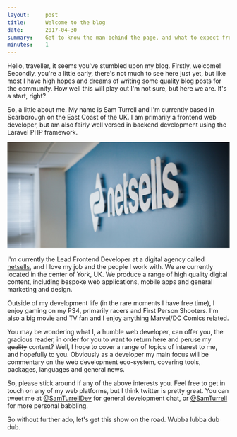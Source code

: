 ```yaml
---
layout:     post
title:      Welcome to the blog
date:       2017-04-30
summary:    Get to know the man behind the page, and what to expect from future posts
minutes:    1
---
```


Hello, traveller, it seems you've stumbled upon my blog. Firstly, welcome! Secondly, you're a little early, there's not much to see here just yet, but like most I have high hopes and dreams of writing some quality blog posts for the community. How well this will play out I'm not sure, but here we are. It's a start, right?

So, a little about me. My name is Sam Turrell and I'm currently based in Scarborough on the East Coast of the UK. I am primarily a frontend web developer, but am also fairly well versed in backend development using the Laravel PHP framework. 

![netsells](/images/netsells-logo.jpg)

I'm currently the Lead Frontend Developer at a digital agency called [netsells](https://netsells.co.uk), and I love my job and the people I work with. We are currently located in the center of York, UK. We produce a range of high quality digital content, including bespoke web applications, mobile apps and general marketing and design.
   
Outside of my development life (in the rare moments I have free time), I enjoy gaming on my PS4, primarily racers and First Person Shooters. I'm also a big movie and TV fan and I enjoy anything Marvel/DC Comics related.

You may be wondering what I, a humble web developer, can offer you, the gracious reader, in order for you to want to return here and peruse my ~~quality~~ content? Well, I hope to cover a range of topics of interest to me, and hopefully to you. Obviously as a developer my main focus will be commentary on the web development eco-system, covering tools, packages, languages and general news. 

So, please stick around if any of the above interests you. Feel free to get in touch on any of my web platforms, but I think twitter is pretty great. You can tweet me at [@SamTurrellDev](http://twitter.com/SamTurrellDev) for general development chat, or [@SamTurrell](http://twitter.com/SamTurrell) for more personal babbling.
 
So without further ado, let's get this show on the road. Wubba lubba dub dub.
